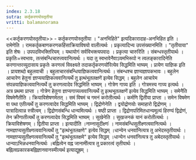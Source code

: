 ```yaml
---
index: 2.3.18
sutra: कर्तृकरणयोस्तृतीया
vritti: balamanorama
---
```


<<कर्तृकरणयोस्तृतीया>> - कर्तृकरणयोस्तृतीया । "अनभिहिते" इत्यदिकारादाह-अनभिहित इति । रामेणेति । रामकर्तृकबाणकरणकहिंसाक्रियाविषयो वालीत्यर्थः । प्रकृत्यादिभ्य उपसंख्यानमिति । "तृतीयाया" इति शेषः । उपपदविभक्तिरियम् । यथायोगं सर्वविभक्त्यपवादः । प्रकृत्या चारुरिति । संबन्धस्तृतीयार्थः । प्रकृतिः=स्वभावः, तत्संबन्धिचारुत्ववानित्यर्थः । यदा तु स्वभावेनैवाऽयमभिरूपो न त्वलङ्कारादिनेति करणान्तरव्युदासाय प्रकृतेः करणत्वं विवक्ष्यते तदाकर्तृकरणयो॑रित्येव सिद्धमिति भाष्यम् । प्रायेण याज्ञिक इति । प्रायशब्दो बहुलवाची । बहुलाचारसंबन्धियाज्ञिकत्ववानित्यर्थः । संबन्धश्च ज्ञाप्यज्ञापकभावः । बहुलेन आचारेण हेतुना ज्ञाप्ययाज्ञिकत्ववानित्यर्थे तु इत्थंभूतलक्षणे॑ इत्येव सिद्धम् । बहुलेन आचारेम संपन्नयाज्ञिकत्ववानित्यर्थे तु करणत्वादेव सिद्धमिति भाष्यम् । गोत्रेण गाग्र्य इति । गोत्रमस्य गाग्र्य इत्यर्थः । अत्र प्रथमा प्राप्ता । गोत्रेण हेतुना ज्ञाप्यगाग्र्यत्ववानित्यर्थे तु इत्थभूतलक्षणे॑ इत्येव सिद्धमिति भाष्यम् । समेनैति विषमेणैतीति । क्रियाविशेषणमेतत् । समं विषमं च गमनं करोतीत्यर्थः । कर्मणि द्वितीया प्राप्ता । समेन विषमेण वा पथा एतीत्यर्थे तु करणत्वादेव सिद्धमिति भाष्यम् । द्विद्रोणेनेति । द्वयोद्र्रोणयोः समाहारो द्विद्रोणम् । पात्रादित्वान्न स्त्रीत्वम् । द्विद्रोणसंबन्धि धान्यमित्यर्थः । षष्ठी प्राप्ता । द्विद्रोणपरिमितधान्यमूल्यं हिरण्यं द्विद्रोणं, तेन क्रीणातीत्यर्थे तु करणत्वादेव सिद्धमिति भाष्यम् । सुखेनेति । सुखजनकं यानं करोतीत्यर्थः । क्रियाविशेषणम् । द्वितीया प्राप्ता । इत्यादीति ।नाम्नासुदीक्ष्णः॑ । नामसंबन्धिसुतीक्ष्णत्ववानित्यर्थः । नामज्ञाप्यसुतीक्ष्णत्ववानित्यर्थे तु "इत्थंभूतलक्षणे" इत्येव सिद्धम् ।धान्येन धनवा॑नित्यत्र तु अभेदस्तृतीयार्थः । नामज्ञाप्यसुतीक्ष्णत्ववानित्यर्थे तु "इत्थंभूतलक्षमे" इत्येव सिद्धम् ।धान्येन धनवा॑नित्यत्र तु अबेदस्तृतीयार्थः । धान्याऽभिन्नधनवानित्यर्थः ।बह्नित्वेन वह्न जानामी॑त्यत्र तु प्रकारत्वं तृतीयार्थः । बह्नित्वप्रकारकबह्निज्ञानवानस्मीत्यर्थ इत्याद्यूह्रम् ।